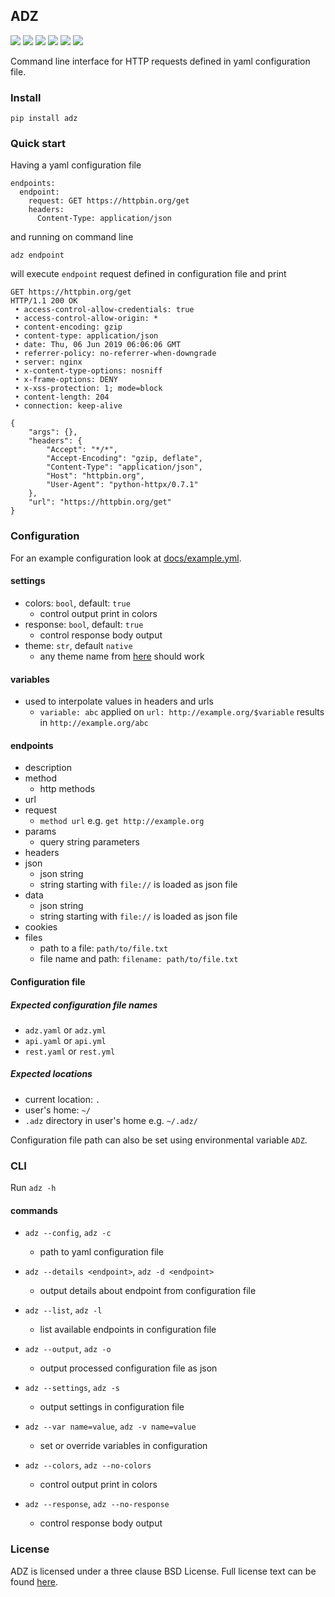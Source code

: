 ## ADZ
[![](https://img.shields.io/pypi/pyversions/adz.svg)](https://pypi.python.org/pypi/adz)
[![](https://img.shields.io/pypi/v/adz.svg)](https://pypi.python.org/pypi/adz)
[![](https://img.shields.io/pypi/wheel/adz.svg)](https://pypi.python.org/pypi/adz)
[![](https://travis-ci.org/ambrozic/adz.svg?branch=master)](https://travis-ci.org/ambrozic/adz)
[![](https://codecov.io/github/ambrozic/adz/coverage.svg?branch=master)](https://codecov.io/github/ambrozic/adz)
[![](https://img.shields.io/pypi/l/adz.svg)](https://pypi.python.org/pypi/adz)

Command line interface for HTTP requests defined in yaml configuration file.

### Install
`pip install adz`

### Quick start
Having a yaml configuration file

```
endpoints:
  endpoint:
    request: GET https://httpbin.org/get
    headers:
      Content-Type: application/json
```

and running on command line

`adz endpoint`

will execute `endpoint` request defined in configuration file and print

```
GET https://httpbin.org/get
HTTP/1.1 200 OK
 • access-control-allow-credentials: true
 • access-control-allow-origin: *
 • content-encoding: gzip
 • content-type: application/json
 • date: Thu, 06 Jun 2019 06:06:06 GMT
 • referrer-policy: no-referrer-when-downgrade
 • server: nginx
 • x-content-type-options: nosniff
 • x-frame-options: DENY
 • x-xss-protection: 1; mode=block
 • content-length: 204
 • connection: keep-alive

{
    "args": {},
    "headers": {
        "Accept": "*/*",
        "Accept-Encoding": "gzip, deflate",
        "Content-Type": "application/json",
        "Host": "httpbin.org",
        "User-Agent": "python-httpx/0.7.1"
    },
    "url": "https://httpbin.org/get"
}
```


### Configuration
For an example configuration look at [docs/example.yml](https://github.com/ambrozic/adz/blob/master/docs/example.yml).

#### settings
- colors: `bool`, default: `true`
    - control output print in colors 
- response: `bool`, default: `true`
    - control response body output
- theme: `str`, default `native`
    - any theme name from [here](https://help.farbox.com/pygments.html) should work

#### variables
- used to interpolate values in headers and urls
    - `variable: abc` applied on `url: http://example.org/$variable` results in `http://example.org/abc` 

#### endpoints
- description
- method
    - http methods
- url
- request
    - `method url` e.g. `get http://example.org`
- params
    - query string parameters
- headers
- json 
    - json string
    - string starting with `file://` is loaded as json file  
- data
    - json string
    - string starting with `file://` is loaded as json file
- cookies
- files
    - path to a file: `path/to/file.txt`
    - file name and path: `filename: path/to/file.txt`


#### Configuration file 

##### Expected configuration file names

- `adz.yaml` or `adz.yml`
- `api.yaml` or `api.yml`
- `rest.yaml` or `rest.yml`

##### Expected locations

- current location: `.`
- user's home: `~/` 
- `.adz` directory in user's home e.g. `~/.adz/` 

Configuration file path can also be set using environmental variable `ADZ`.


### CLI
Run `adz -h`

#### commands
- `adz --config`, `adz -c`
    - path to yaml configuration file
    
- `adz --details <endpoint>`, `adz -d <endpoint>`
    - output details about endpoint from configuration file
    
- `adz --list`, `adz -l`
    - list available endpoints in configuration file
    
- `adz --output`, `adz -o`
    - output processed configuration file as json

- `adz --settings`, `adz -s`
    - output settings in configuration file    

- `adz --var name=value`, `adz -v name=value`
    - set or override variables in configuration

- `adz --colors`, `adz --no-colors`
    - control output print in colors
    
- `adz --response`, `adz --no-response`
    - control response body output
    

### License

ADZ is licensed under a three clause BSD License. Full license text can be found [here](https://github.com/ambrozic/adz/blob/master/license).
